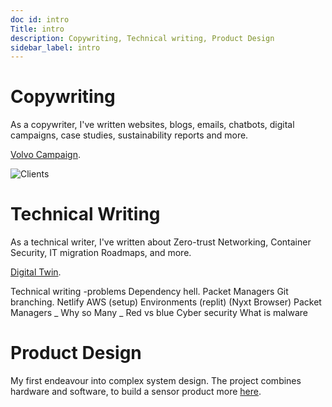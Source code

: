 ```yaml
---
doc id: intro
Title: intro 
description: Copywriting, Technical writing, Product Design
sidebar_label: intro
---
```




# Copywriting

As a copywriter, I've written websites, blogs, emails, chatbots, digital campaigns, case studies, sustainability reports and more.

[Volvo Campaign](https://damurphy.com/docs/category/advertising).

![Clients](/img/clients.png)

# Technical Writing

As a technical writer, I've written about Zero-trust Networking, Container Security, IT migration Roadmaps, and more.

[Digital Twin](https://damurphy.com/docs/category/technical-writing). 

Technical writing -problems
Dependency hell.
Packet Managers 
Git branching.
Netlify
AWS (setup)
Environments (replit)
(Nyxt Browser)
Packet Managers _ Why so Many _ 
Red vs blue
Cyber security
What is malware

# Product Design

My first endeavour into complex system design. The project combines hardware and software, to build a sensor product more [here](https://damurphy.com/docs/Product%20Design/Sensor).

